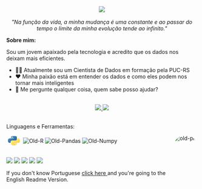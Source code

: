  
<div align="center">
  <a href="https://github.com/oldrios">
  <img height="250em" src="https://i.ibb.co/kSGk7QS/HELLO-pt-br.png" border="0"/></a>



<p><i>"Na função da vida, a minha mudança é uma constante e ao passar do tempo o limite da minha evolução tende ao infinito."</i></p>
</div>

<b>Sobre mim:</b> 

Sou um jovem apaixado pela tecnologia e acredito que os dados nos deixam mais eficientes.

- 👨‍🎓 Atualmente sou um Cientista de Dados em formação pela PUC-RS
- ❤️ Minha paixão está em entender os dados e como eles podem nos tornar mais inteligentes
- 💬 Me pergunte qualquer coisa, quem sabe posso ajudar?


<br>
<div align="center">
  <a href="https://github.com/oldrios">
  <img height="150em" src="https://github-readme-stats.vercel.app/api?username=oldrios&show_icons=true&theme=github_dark&include_all_commits=true&count_private=true"/>
  <img height="150em" src="https://github-readme-stats.vercel.app/api/top-langs/?username=oldrios&layout=compact&langs_count=7&theme=github_dark"/>
  </a>
</div>


<br>
<div style="display: inline_block">

Linguagens e Ferramentas:


  <img align="center" alt="Old-Python" height="30" width="40" src="https://raw.githubusercontent.com/devicons/devicon/master/icons/python/python-original.svg">
  <img align="center" alt="Old-R" height="30" width="40" src="https://cdn.jsdelivr.net/gh/devicons/devicon/icons/r/r-original.svg">
  <img align="center" alt="Old-Pandas" height="30" width="40" src="https://cdn.jsdelivr.net/gh/devicons/devicon/icons/pandas/pandas-original-wordmark.svg">
  <img align="center" alt="Old-Numpy" height="30" width="40" src="https://cdn.jsdelivr.net/gh/devicons/devicon/icons/numpy/numpy-original-wordmark.svg">
  <img align="right" alt="old-pic" height="150" style="border-radius:100px;" src="https://i.ibb.co/jhs7dYW/ezgif-4-2a7d318883.gif">
</div>

##

<div> 
  <a href="https://www.linkedin.com/in/oldaque-rios" target="_blank"><img src="https://img.shields.io/badge/-LinkedIn-%230077B5?style=for-the-badge&logo=linkedin&logoColor=white" target="_blank"></a> 
  <a href="https://instagram.com/oldrios" target="_blank"><img src="https://img.shields.io/badge/-Instagram-%23E4405F?style=for-the-badge&logo=instagram&logoColor=white" target="_blank"></a>
  <a href="https://www.twitter.com/oldaque_" target="_blank"><img src="https://img.shields.io/badge/-Twitter-blue?style=for-the-badge&logo=twitter&logoColor=white" target="_blank"></a> 
  <a href = "mailto:oldackster@gmail.com"><img src="https://img.shields.io/badge/-Gmail-%23333?style=for-the-badge&logo=gmail&logoColor=white" target="_blank"></a>
  <a href = "mailto:oldaque_neto@hotmail.com"><img src="https://img.shields.io/badge/-Outlook-blue?style=for-the-badge&logo=microsoft&logoColor=white" target="_blank"></a>

 <p> If you don't know Portuguese <a href="https://github.com/oldrios/oldrios/blob/main/README_EN-US.md"> click here </a> and you're going to the English Readme Version. </p>
